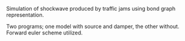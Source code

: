 
Simulation of shockwave produced by traffic jams using bond graph representation.

Two programs; one model with source and damper, the other without. Forward euler scheme utilized.
